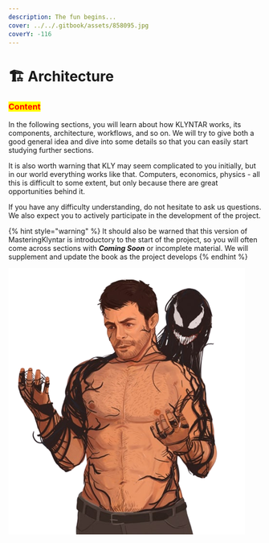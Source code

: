 ```yaml
---
description: The fun begins...
cover: ../../.gitbook/assets/858095.jpg
coverY: -116
---
```


# 🏗 Architecture

### <mark style="color:red;">Content</mark>

In the following sections, you will learn about how KLYNTAR works, its components, architecture, workflows, and so on. We will try to give both a good general idea and dive into some details so that you can easily start studying further sections.

It is also worth warning that KLY may seem complicated to you initially, but in our world everything works like that. Computers, economics, physics - all this is difficult to some extent, but only because there are great opportunities behind it.

If you have any difficulty understanding, do not hesitate to ask us questions. We also expect you to actively participate in the development of the project.

{% hint style="warning" %}
It should also be warned that this version of MasteringKlyntar is introductory to the start of the project, so you will often come across sections with _**Coming Soon**_ or incomplete material. We will supplement and update the book as the project develops
{% endhint %}

![](<../../.gitbook/assets/image (4) (1) (1) (1) (1) (1).png>)
